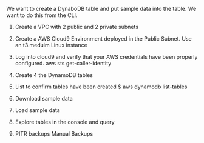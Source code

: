 We want to create a DynaboDB table and put sample data into the table. We want to do this from the CLI.

1. Create a VPC with 2 public and 2 private subnets
2. Create a AWS Cloud9 Environment deployed in the Public Subnet. Use an t3.meduim Linux instance
3. Log into cloud9 and verify that your AWS credentials have been properly configured.
aws sts get-caller-identity


4. Create 4 the DynamoDB tables
5. List to confirm tables have been created $ aws dynamodb list-tables
6. Download sample data
7. Load sample data
8. Explore tables in the console and query
9. PITR backups
Manual Backups
